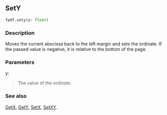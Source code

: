 ## SetY ##

```python
fpdf.sety(y: float)
```
### Description ###

Moves the current abscissa back to the left margin and sets the ordinate. If the passed value is negative, it is relative to the bottom of the page.

### Parameters ###

y:
> The value of the ordinate.

### See also ###

[GetX](GetX.md), [GetY](GetY.md), [SetX](SetX.md), [SetXY](SetXY.md).

